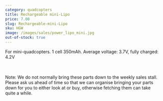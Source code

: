 ```yaml
---
category: quadcopters
title: Rechargeable mini-Lipo
price: 7.00
slug: Rechargeable-mini-Lipo
sku: HGW
image: /images/sales/power_lipo_mini.jpg
out-of-stock: true
---
```

For mini-quadcopters. 1 cell 350mAh. Average voltage: 3.7V, fully charged: 4.2V

<br><br>Note: We do not normally bring these parts down to the weekly sales stall. Please ask us ahead of time so that we can organise bringing your parts down for you to either look at or buy, otherwise fetching them can take quite a while.
